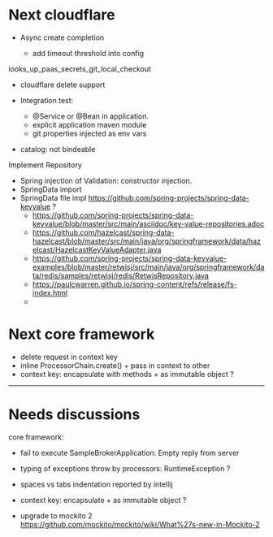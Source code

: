 
# Next cloudflare

- Async create completion

   - add timeout threshold into config 

looks_up_paas_secrets_git_local_checkout

- cloudflare delete support


- Integration test: 
   - @Service or @Bean in application.
   - explicit application maven module
   - git.properties injected as env vars


- catalog: not bindeable
                                                            
Implement Repository
- Spring injection of Validation: constructor injection.
- SpringData import
- SpringData file impl https://github.com/spring-projects/spring-data-keyvalue ?
    - https://github.com/spring-projects/spring-data-keyvalue/blob/master/src/main/asciidoc/key-value-repositories.adoc
    - https://github.com/hazelcast/spring-data-hazelcast/blob/master/src/main/java/org/springframework/data/hazelcast/HazelcastKeyValueAdapter.java
    - https://github.com/spring-projects/spring-data-keyvalue-examples/blob/master/retwisj/src/main/java/org/springframework/data/redis/samples/retwisj/redis/RetwisRepository.java
    - https://paulcwarren.github.io/spring-content/refs/release/fs-index.html
    - 



 

# Next core framework

- delete request in context key 
- inline ProcessorChain.create() + pass in context to other
- context key: encapsulate with methods + as immutable object ?
 
 
---------------
# Needs discussions


core framework:
- fail to execute SampleBrokerApplication:  Empty reply from server

- typing of exceptions throw by processors: RuntimeException ?
- spaces vs tabs indentation reported by intellij
- context key: encapsulate + as immutable object ?
- upgrade to mockito 2 https://github.com/mockito/mockito/wiki/What%27s-new-in-Mockito-2 



